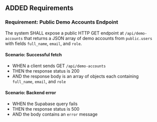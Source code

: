 ## ADDED Requirements

### Requirement: Public Demo Accounts Endpoint

The system SHALL expose a public HTTP GET endpoint at `/api/demo-accounts` that returns a JSON array of demo accounts from `public.users` with fields `full_name`, `email`, and `role`.

#### Scenario: Successful fetch

- WHEN a client sends GET `/api/demo-accounts`
- THEN the response status is 200
- AND the response body is an array of objects each containing `full_name`, `email`, and `role`

#### Scenario: Backend error

- WHEN the Supabase query fails
- THEN the response status is 500
- AND the body contains an `error` message
